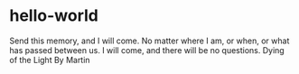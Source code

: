 # hello-world
Send this memory, and I will come. No matter where I am, or when, or what has passed between us. I will come, and there will be no questions.
                                          Dying of the Light By Martin

